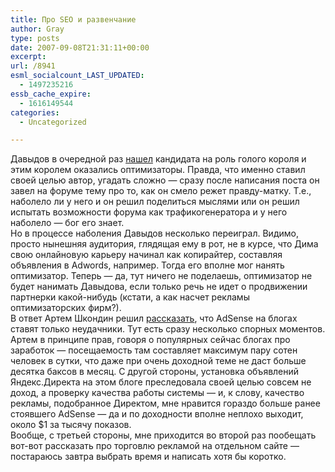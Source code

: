 ```yaml
---
title: Про SEO и развенчание
author: Gray
type: posts
date: 2007-09-08T21:31:11+00:00
excerpt:
url: /8941
esml_socialcount_LAST_UPDATED:
  - 1497235216
essb_cache_expire:
  - 1616149544
categories:
  - Uncategorized

---
```








Давыдов в очередной раз <a href="http://davydov.blogspot.com/2007/09/seo-seo.html" target="_blank">нашел</a> кандидата на роль голого короля и этим королем оказались оптимизаторы. Правда, что именно ставил своей целью автор, угадать сложно &#8212; сразу после написания поста он завел на форуме тему про то, как он смело режет правду-матку. Т.е., наболело ли у него и он решил поделиться мыслями или он решил испытать возможности форума как трафикогенератора и у него наболело &#8212; бог его знает.  
Но в процессе наболения Давыдов несколько переиграл. Видимо, просто нынешняя аудитория, глядящая ему в рот, не в курсе, что Дима свою онлайновую карьеру начинал как копирайтер, составляя объявления в Adwords, например. Тогда его вполне мог нанять оптимизатор. Теперь &#8212; да, тут ничего не поделаешь, оптимизатор не будет нанимать Давыдова, если только речь не идет о продвижении партнерки какой-нибудь (кстати, а как насчет рекламы оптимизаторских фирм?).  
В ответ Артем Шкондин решил <a href="http://boltolog.developing.ru/other/adsense-kleymo-dlya-luzerov.html" target="_blank">рассказать</a>, что AdSense на блогах ставят только неудачники. Тут есть сразу несколько спорных моментов. Артем в принципе прав, говоря о популярных сейчас блогах про заработок &#8212; посещаемость там составляет максимум пару сотен человек в сутки, что даже при очень доходной теме не даст больше десятка баксов в месяц. С другой стороны, установка объявлений Яндекс.Директа на этом блоге преследовала своей целью совсем не доход, а проверку качества работы системы &#8212; и, к слову, качество рекламы, подобранное Директом, мне нравится гораздо больше ранее стоявшего AdSense &#8212; да и по доходности вполне неплохо выходит, около $1 за тысячу показов.  
Вообще, с третьей стороны, мне приходится во второй раз пообещать вот-вот рассказать про торговлю рекламой на отдельном сайте &#8212; постараюсь завтра выбрать время и написать хотя бы коротко.